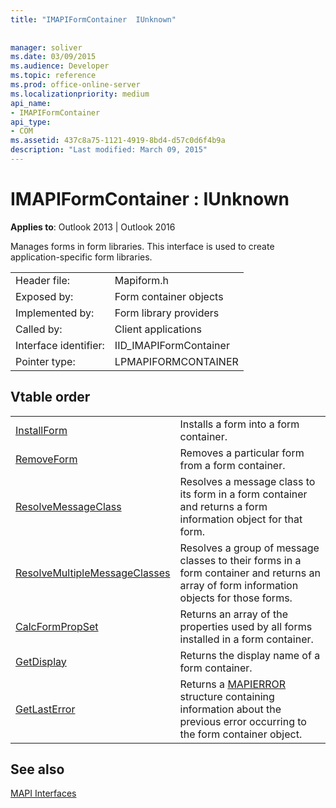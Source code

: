 ```yaml
---
title: "IMAPIFormContainer  IUnknown"
 
 
manager: soliver
ms.date: 03/09/2015
ms.audience: Developer
ms.topic: reference
ms.prod: office-online-server
ms.localizationpriority: medium
api_name:
- IMAPIFormContainer
api_type:
- COM
ms.assetid: 437c8a75-1121-4919-8bd4-d57c0d6f4b9a
description: "Last modified: March 09, 2015"
---
```


# IMAPIFormContainer : IUnknown

  
  
**Applies to**: Outlook 2013 | Outlook 2016 
  
Manages forms in form libraries. This interface is used to create application-specific form libraries. 
  
|||
|:-----|:-----|
|Header file:  <br/> |Mapiform.h  <br/> |
|Exposed by:  <br/> |Form container objects  <br/> |
|Implemented by:  <br/> |Form library providers  <br/> |
|Called by:  <br/> |Client applications  <br/> |
|Interface identifier:  <br/> |IID_IMAPIFormContainer  <br/> |
|Pointer type:  <br/> |LPMAPIFORMCONTAINER  <br/> |
   
## Vtable order

|||
|:-----|:-----|
|[InstallForm](imapiformcontainer-installform.md) <br/> |Installs a form into a form container.  <br/> |
|[RemoveForm](imapiformcontainer-removeform.md) <br/> |Removes a particular form from a form container.  <br/> |
|[ResolveMessageClass](imapiformcontainer-resolvemessageclass.md) <br/> |Resolves a message class to its form in a form container and returns a form information object for that form.  <br/> |
|[ResolveMultipleMessageClasses](imapiformcontainer-resolvemultiplemessageclasses.md) <br/> |Resolves a group of message classes to their forms in a form container and returns an array of form information objects for those forms.  <br/> |
|[CalcFormPropSet](imapiformcontainer-calcformpropset.md) <br/> |Returns an array of the properties used by all forms installed in a form container.  <br/> |
|[GetDisplay](imapiformcontainer-getdisplay.md) <br/> |Returns the display name of a form container.  <br/> |
|[GetLastError](imapiformcontainer-getlasterror.md) <br/> |Returns a [MAPIERROR](mapierror.md) structure containing information about the previous error occurring to the form container object.  <br/> |
   
## See also



[MAPI Interfaces](mapi-interfaces.md)


